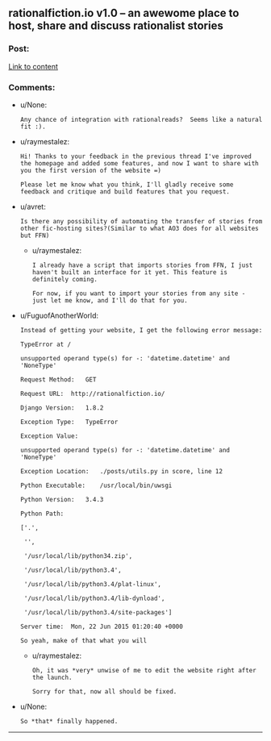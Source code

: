 ## rationalfiction.io v1.0 – an awewome place to host, share and discuss rationalist stories

### Post:

[Link to content](http://rationalfiction.io)

### Comments:

- u/None:
  ```
  Any chance of integration with rationalreads?  Seems like a natural fit :).
  ```

- u/raymestalez:
  ```
  Hi! Thanks to your feedback in the previous thread I've improved the homepage and added some features, and now I want to share with you the first version of the website =)

  Please let me know what you think, I'll gladly receive some feedback and critique and build features that you request.
  ```

- u/avret:
  ```
  Is there any possibility of automating the transfer of stories from other fic-hosting sites?(Similar to what AO3 does for all websites but FFN)
  ```

  - u/raymestalez:
    ```
    I already have a script that imports stories from FFN, I just haven't built an interface for it yet. This feature is definitely coming.

    For now, if you want to import your stories from any site - just let me know, and I'll do that for you.
    ```

- u/FuguofAnotherWorld:
  ```
  Instead of getting your website, I get the following error message:

  TypeError at /

  unsupported operand type(s) for -: 'datetime.datetime' and 'NoneType'

  Request Method:	GET

  Request URL:	http://rationalfiction.io/

  Django Version:	1.8.2

  Exception Type:	TypeError

  Exception Value:	

  unsupported operand type(s) for -: 'datetime.datetime' and 'NoneType'

  Exception Location:	./posts/utils.py in score, line 12

  Python Executable:	/usr/local/bin/uwsgi

  Python Version:	3.4.3

  Python Path:	

  ['.',

   '',

   '/usr/local/lib/python34.zip',

   '/usr/local/lib/python3.4',

   '/usr/local/lib/python3.4/plat-linux',

   '/usr/local/lib/python3.4/lib-dynload',

   '/usr/local/lib/python3.4/site-packages']

  Server time:	Mon, 22 Jun 2015 01:20:40 +0000

  So yeah, make of that what you will
  ```

  - u/raymestalez:
    ```
    Oh, it was *very* unwise of me to edit the website right after the launch.

    Sorry for that, now all should be fixed.
    ```

- u/None:
  ```
  So *that* finally happened.
  ```

---

